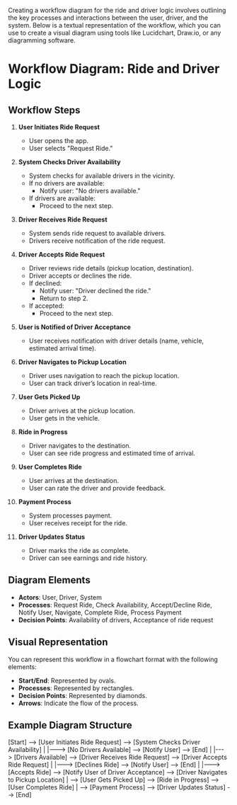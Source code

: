 Creating a workflow diagram for the ride and driver logic involves outlining the key processes and interactions between the user, driver, and the system. Below is a textual representation of the workflow, which you can use to create a visual diagram using tools like Lucidchart, Draw.io, or any diagramming software.

# Workflow Diagram: Ride and Driver Logic

## Workflow Steps

1. **User Initiates Ride Request**
   - User opens the app.
   - User selects "Request Ride."

2. **System Checks Driver Availability**
   - System checks for available drivers in the vicinity.
   - If no drivers are available:
     - Notify user: "No drivers available."
   - If drivers are available:
     - Proceed to the next step.

3. **Driver Receives Ride Request**
   - System sends ride request to available drivers.
   - Drivers receive notification of the ride request.

4. **Driver Accepts Ride Request**
   - Driver reviews ride details (pickup location, destination).
   - Driver accepts or declines the ride.
   - If declined:
     - Notify user: "Driver declined the ride."
     - Return to step 2.
   - If accepted:
     - Proceed to the next step.

5. **User is Notified of Driver Acceptance**
   - User receives notification with driver details (name, vehicle, estimated arrival time).

6. **Driver Navigates to Pickup Location**
   - Driver uses navigation to reach the pickup location.
   - User can track driver’s location in real-time.

7. **User Gets Picked Up**
   - Driver arrives at the pickup location.
   - User gets in the vehicle.

8. **Ride in Progress**
   - Driver navigates to the destination.
   - User can see ride progress and estimated time of arrival.

9. **User Completes Ride**
   - User arrives at the destination.
   - User can rate the driver and provide feedback.

10. **Payment Process**
    - System processes payment.
    - User receives receipt for the ride.

11. **Driver Updates Status**
    - Driver marks the ride as complete.
    - Driver can see earnings and ride history.

## Diagram Elements

- **Actors**: User, Driver, System
- **Processes**: Request Ride, Check Availability, Accept/Decline Ride, Notify User, Navigate, Complete Ride, Process Payment
- **Decision Points**: Availability of drivers, Acceptance of ride request

## Visual Representation

You can represent this workflow in a flowchart format with the following elements:
- **Start/End**: Represented by ovals.
- **Processes**: Represented by rectangles.
- **Decision Points**: Represented by diamonds.
- **Arrows**: Indicate the flow of the process.

## Example Diagram Structure

[Start] --> [User Initiates Ride Request] --> [System Checks Driver Availability]
    |
    |---> [No Drivers Available] --> [Notify User] --> [End]
    |
    |---> [Drivers Available] --> [Driver Receives Ride Request] --> [Driver Accepts Ride Request]
        |
        |---> [Declines Ride] --> [Notify User] --> [End]
        |
        |---> [Accepts Ride] --> [Notify User of Driver Acceptance] --> [Driver Navigates to Pickup Location]
            |
            --> [User Gets Picked Up] --> [Ride in Progress] --> [User Completes Ride]
                |
                --> [Payment Process] --> [Driver Updates Status] --> [End]